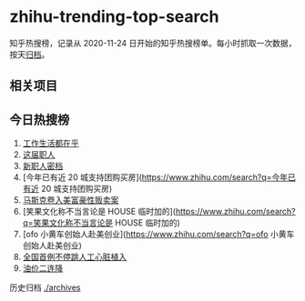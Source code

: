 # zhihu-trending-top-search

知乎热搜榜，记录从 2020-11-24
日开始的知乎热搜榜单。每小时抓取一次数据，按天[归档](./archives)。

## 相关项目

## 今日热搜榜

<!-- BEGIN -->
<!-- 最后更新时间 Wed May 17 2023 03:05:53 GMT+0800 (China Standard Time) -->

1. [工作生活都在乎](https://www.zhihu.com/search?q=工作生活都在乎)
1. [这届职人](https://www.zhihu.com/search?q=这届职人)
1. [新职人密档](https://www.zhihu.com/search?q=新职人密档)
1. [今年已有近 20 城支持团购买房](https://www.zhihu.com/search?q=今年已有近 20
   城支持团购买房)
1. [马斯克卷入美富豪性贩卖案](https://www.zhihu.com/search?q=马斯克卷入美富豪性贩卖案)
1. [笑果文化称不当言论是 HOUSE
   临时加的](https://www.zhihu.com/search?q=笑果文化称不当言论是 HOUSE 临时加的)
1. [ofo 小黄车创始人赴美创业](https://www.zhihu.com/search?q=ofo
   小黄车创始人赴美创业)
1. [全国首例不停跳人工心脏植入](https://www.zhihu.com/search?q=全国首例不停跳人工心脏植入)
1. [油价二连降](https://www.zhihu.com/search?q=油价二连降)

<!-- END -->

历史归档 [./archives](./archives)
